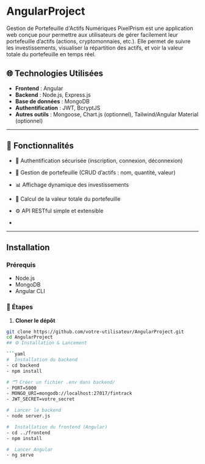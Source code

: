 # AngularProject
Gestion de Portefeuille d'Actifs Numériques
PixelPrism est une application web conçue pour permettre aux utilisateurs de gérer facilement leur portefeuille d’actifs (actions, cryptomonnaies, etc.). Elle permet de suivre les investissements, visualiser la répartition des actifs, et voir la valeur totale du portefeuille en temps réel.
## 🌐 Technologies Utilisées

- **Frontend** : Angular
- **Backend** : Node.js, Express.js
- **Base de données** : MongoDB
- **Authentification** : JWT, BcryptJS
- **Autres outils** : Mongoose, Chart.js (optionnel), Tailwind/Angular Material (optionnel)

---

## 🚀 Fonctionnalités

- 🔐 Authentification sécurisée (inscription, connexion, déconnexion)
- 📁 Gestion de portefeuille (CRUD d’actifs : nom, quantité, valeur)
- 📊 Affichage dynamique des investissements
- 💸 Calcul de la valeur totale du portefeuille
- ⚙️ API RESTful simple et extensible

- 
---

##  Installation

###  Prérequis
- Node.js
- MongoDB 
- Angular CLI

### 🔧 Étapes

1. **Cloner le dépôt**
```bash
git clone https://github.com/votre-utilisateur/AngularProject.git
cd AngularProject
## ⚙️ Installation & Lancement

```yaml
#  Installation du backend
- cd backend
- npm install

# 🗂 Créer un fichier .env dans backend/
- PORT=5000
- MONGO_URI=mongodb://localhost:27017/fintrack
- JWT_SECRET=votre_secret

#  Lancer le backend
- node server.js

#  Installation du frontend (Angular)
- cd ../frontend
- npm install

#  Lancer Angular
- ng serve
